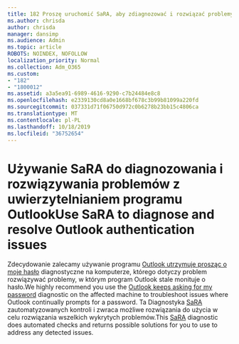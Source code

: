 ```yaml
---
title: 182 Proszę uruchomić SaRA, aby zdiagnozować i rozwiązać problemy z uwierzytelnianiem programu Outlook
ms.author: chrisda
author: chrisda
manager: dansimp
ms.audience: Admin
ms.topic: article
ROBOTS: NOINDEX, NOFOLLOW
localization_priority: Normal
ms.collection: Adm_O365
ms.custom:
- "182"
- "1800012"
ms.assetid: a3a5ea91-6989-4616-9290-c7b24484e8c8
ms.openlocfilehash: e2339130cd8a0e1668bf678c3b99b81099a220fd
ms.sourcegitcommit: 037331d71f06750d972c0b6278b23bb15c4806ca
ms.translationtype: MT
ms.contentlocale: pl-PL
ms.lasthandoff: 10/18/2019
ms.locfileid: "36752654"
---
```

# <a name="use-sara-to-diagnose-and-resolve-outlook-authentication-issues"></a><span data-ttu-id="d71d1-102">Używanie SaRA do diagnozowania i rozwiązywania problemów z uwierzytelnianiem programu Outlook</span><span class="sxs-lookup"><span data-stu-id="d71d1-102">Use SaRA to diagnose and resolve Outlook authentication issues</span></span>

<span data-ttu-id="d71d1-103">Zdecydowanie zalecamy używanie programu [Outlook utrzymuje prosząc o moje hasło](https://aka.ms/SaRA-OutlookPwdPrompt-Alchemy) diagnostyczne na komputerze, którego dotyczy problem rozwiązywać problemy, w którym program Outlook stale monituje o hasło.</span><span class="sxs-lookup"><span data-stu-id="d71d1-103">We highly recommend you use the [Outlook keeps asking for my password](https://aka.ms/SaRA-OutlookPwdPrompt-Alchemy) diagnostic on the affected machine to troubleshoot issues where Outlook continually prompts for a password.</span></span> <span data-ttu-id="d71d1-104">Ta Diagnostyka [SaRA](https://diagnostics.office.com/#/) zautomatyzowanych kontroli i zwraca możliwe rozwiązania do użycia w celu rozwiązania wszelkich wykrytych problemów.</span><span class="sxs-lookup"><span data-stu-id="d71d1-104">This [SaRA](https://diagnostics.office.com/#/) diagnostic does automated checks and returns possible solutions for you to use to address any detected issues.</span></span>
